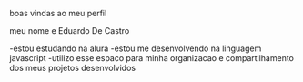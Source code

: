  boas vindas ao meu perfil

 meu nome e Eduardo De Castro

 -estou estudando na alura 
 -estou me desenvolvendo na linguagem javascript
 -utilizo esse espaco para minha organizacao e compartilhamento dos meus projetos desenvolvidos 
 
